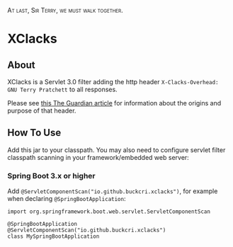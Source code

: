 
<span style="font-variant:small-caps;">At last, Sir Terry, we must walk together.</span> 

# XClacks

## About

XClacks is a Servlet 3.0 filter adding the http header `X-Clacks-Overhead: GNU Terry Pratchett` to all responses.

Please see [this The Guardian article](https://www.theguardian.com/books/shortcuts/2015/mar/17/terry-pratchetts-name-lives-on-in-the-clacks-with-hidden-web-code) for information about the origins and purpose of that header.

## How To Use

Add this jar to your classpath. You may also need to configure servlet filter classpath scanning in your framework/embedded web server: 

### Spring Boot 3.x or higher

Add `@ServletComponentScan("io.github.buckcri.xclacks")`, for example when declaring `@SpringBootApplication`:
````
import org.springframework.boot.web.servlet.ServletComponentScan

@SpringBootApplication
@ServletComponentScan("io.github.buckcri.xclacks")
class MySpringBootApplication
````